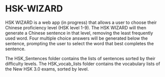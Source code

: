 # HSK-WIZARD
HSK WIZARD is a web app (in progress) that allows a user to choose their Chinese proficiency level (HSK level 1-9). The HSK WIZARD will then generate a Chinese sentence in that level, removing the least frequently used word. Four multiple choice answers will be generated below the sentence, prompting the user to select the word that best completes the sentence. 

The HSK_Sentences folder contains the lists of sentences sorted by their difficulty levels. 
The HSK_vocab_lists folder contains the vocabulary lists of the New HSK 3.0 exams, sorted by level.

